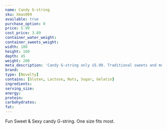 ```yaml
---
name: Candy G-string
sku: Xmas009
available: true
purchase_option: 0
price: 5.99
cost_price: 3.89
container_water_weight: 
container_sweets_weight: 
width: 180
height: 160
depth: 45
weight: 200
meta_description: 'Candy G-string only ú5.99. Traditional sweets and more at Humbugs Confectionery Store. Specialists in satisfying your sweet tooth!'
brand: 
type: [Novelty]
contains: [Gluten, Lactose, Nuts, Sugar, Gelatin]
ingredients: 
serving_size: 
energy: 
protein: 
carbohydrates: 
fat: 
---
```

Fun Sweet & Sexy candy G-string. One size fits most.